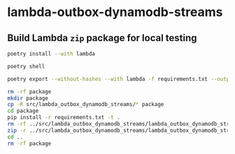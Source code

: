 # lambda-outbox-dynamodb-streams

## Build Lambda `zip` package for local testing

```bash
poetry install --with lambda

poetry shell

poetry export --without-hashes --with lambda -f requirements.txt --output src/lambda_outbox_dynamodb_streams/requirements.txt

rm -rf package
mkdir package
cp -R src/lambda_outbox_dynamodb_streams/* package
cd package
pip install -r requirements.txt -t .
rm -rf ../src/lambda_outbox_dynamodb_streams/lambda_outbox_dynamodb_streams.zip
zip -r ../src/lambda_outbox_dynamodb_streams/lambda_outbox_dynamodb_streams.zip .
cd ..
rm -rf package
```
